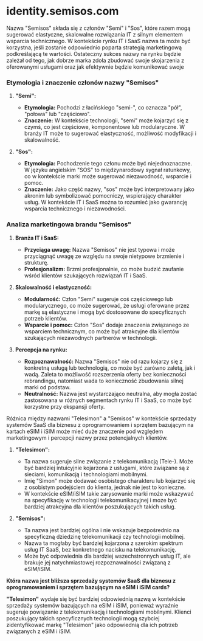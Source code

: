 # identity.semisos.com

Nazwa "Semisos" składa się z członów "Semi" i "Sos", które razem mogą sugerować elastyczne, skalowalne rozwiązania IT z silnym elementem wsparcia technicznego. W kontekście rynku IT i SaaS nazwa ta może być korzystna, jeśli zostanie odpowiednio poparta strategią marketingową podkreślającą te wartości. Ostateczny sukces nazwy na rynku będzie zależał od tego, jak dobrze marka zdoła zbudować swoje skojarzenia z oferowanymi usługami oraz jak efektywnie będzie komunikować swoje

### Etymologia i znaczenie członów nazwy "Semisos"

1. **"Semi":**
   - **Etymologia:** Pochodzi z łacińskiego "semi-", co oznacza "pół", "połowa" lub "częściowo". 
   - **Znaczenie:** W kontekście technologii, "semi" może kojarzyć się z czymś, co jest częściowe, komponentowe lub modularyczne. W branży IT może to sugerować elastyczność, możliwość modyfikacji i skalowalność.

2. **"Sos":**
   - **Etymologia:** Pochodzenie tego członu może być niejednoznaczne. W języku angielskim "SOS" to międzynarodowy sygnał ratunkowy, co w kontekście marki może sugerować niezawodność, wsparcie i pomoc.
   - **Znaczenie:** Jako część nazwy, "sos" może być interpretowany jako akronim lub symbolizować pomocniczy, wspierający charakter usług. W kontekście IT i SaaS można to rozumieć jako gwarancję wsparcia technicznego i niezawodności.

### Analiza marketingowa brandu "Semisos"

1. **Branża IT i SaaS:**
   - **Przyciąga uwagę:** Nazwa "Semisos" nie jest typowa i może przyciągnąć uwagę ze względu na swoje nietypowe brzmienie i strukturę.
   - **Profesjonalizm:** Brzmi profesjonalnie, co może budzić zaufanie wśród klientów szukających rozwiązań IT i SaaS.

2. **Skalowalność i elastyczność:**
   - **Modularność:** Człon "Semi" sugeruje coś częściowego lub modularycznego, co może sugerować, że usługi oferowane przez markę są elastyczne i mogą być dostosowane do specyficznych potrzeb klientów.
   - **Wsparcie i pomoc:** Człon "Sos" dodaje znaczenia związanego ze wsparciem technicznym, co może być atrakcyjne dla klientów szukających niezawodnych partnerów w technologii.

3. **Percepcja na rynku:**
   - **Rozpoznawalność:** Nazwa "Semisos" nie od razu kojarzy się z konkretną usługą lub technologią, co może być zarówno zaletą, jak i wadą. Zaleta to możliwość rozszerzenia oferty bez konieczności rebrandingu, natomiast wada to konieczność zbudowania silnej marki od podstaw.
   - **Neutralność:** Nazwa jest wystarczająco neutralna, aby mogła zostać zastosowana w różnych segmentach rynku IT i SaaS, co może być korzystne przy ekspansji oferty.




Różnica między nazwami "Telesimon" a "Semisos" w kontekście sprzedaży systemów SaaS dla biznesu z oprogramowaniem i sprzętem bazującym na kartach eSIM i iSIM może mieć duże znaczenie pod względem marketingowym i percepcji nazwy przez potencjalnych klientów.

1. **"Telesimon":**
   - Ta nazwa sugeruje silne związanie z telekomunikacją (Tele-). Może być bardziej intuicyjnie kojarzona z usługami, które związane są z sieciami, komunikacją i technologiami mobilnymi. 
   - Imię "Simon" może dodawać osobistego charakteru lub kojarzyć się z osobistym podejściem do klienta, jednak nie jest to konieczne.
   - W kontekście eSIM/iSIM takie zarysowanie marki może wskazywać na specyfikację w technologii telekomunikacyjnej i moze być bardziej atrakcyjna dla klientów poszukujących takich usług.

2. **"Semisos":**
   - Ta nazwa jest bardziej ogólna i nie wskazuje bezpośrednio na specyficzną dziedzinę telekomunikacji czy technologii mobilnej.
   - Nazwa ta mogłaby być bardziej kojarzona z szerokim spektrum usług IT SaaS, bez konkretnego nacisku na telekomunikację.
   - Może być odpowiednia dla bardziej wszechstronnych usług IT, ale brakuje jej natychmiastowej rozpoznawalności związaną z eSIM/iSIM.

**Która nazwa jest bliższa sprzedaży systemów SaaS dla biznesu z oprogramowaniem i sprzętem bazującym na eSIM i iSIM cards?**

**"Telesimon"** wydaje się być bardziej odpowiednią nazwą w kontekście sprzedaży systemów bazujących na eSIM i iSIM, ponieważ wyraźnie sugeruje powiązanie z telekomunikacją i technologiami mobilnymi. Klienci poszukujący takich specyficznych technologii mogą szybciej zidentyfikować markę "Telesimon" jako odpowiednią dla ich potrzeb związanych z eSIM i iSIM.
